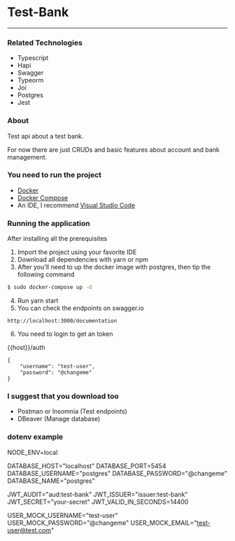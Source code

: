 # Test-Bank

---

### Related Technologies

- Typescript
- Hapi
- Swagger
- Typeorm
- Joi
- Postgres
- Jest

### About

Test api about a test bank.

For now there are just CRUDs and basic features about account and bank management.

### You need to run the project

- [Docker](https://docs.docker.com/install/linux/docker-ce/ubuntu/)
- [Docker Compose](https://linuxize.com/post/how-to-install-and-use-docker-compose-on-ubuntu-18-04/)
- An IDE, I recommend [Visual Studio Code](https://code.visualstudio.com/)

### Running the application

After installing all the prerequisites

1. Import the project using your favorite IDE
2. Download all dependencies with yarn or npm
3. After you'll need to up the docker image with postgres, then tip the following command

```sh
$ sudo docker-compose up -d
```

4. Run yarn start
5. You can check the endpoints on swagger.io

```
http://localhost:3000/documentation
```

6. You need to login to get an token

{{host}}/auth

```
{
    "username": "test-user",
    "password": "@changeme"
}
```

### I suggest that you download too

- Postman or Insomnia (Test endpoints)
- DBeaver (Manage database)

### dotenv example

NODE_ENV=local

DATABASE_HOST="localhost"
DATABASE_PORT=5454
DATABASE_USERNAME="postgres"
DATABASE_PASSWORD="@changeme"
DATABASE_NAME="postgres"

JWT_AUDIT="aud:test-bank"
JWT_ISSUER="issuer:test-bank"
JWT_SECRET="your-secret"
JWT_VALID_IN_SECONDS=14400

USER_MOCK_USERNAME="test-user"
USER_MOCK_PASSWORD="@changeme"
USER_MOCK_EMAIL="test-user@test.com"
